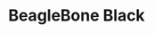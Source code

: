 ---
layout: device
title: BeagleBone Black

boardname: BeagleBone Black
releaseversion: v0.7
imagefile: syncloud-beagleboneblack-v0.7.img
boardpicture: board-beagleboneblack-case-wide.png
board-site: http://beagleboard.org/Products/BeagleBone+Black
storage-type: external USB
base-image-name: BeagleBoardUbuntu
base-image-url: http://elinux.org/BeagleBoardUbuntu
schema-picture: schema-beagleboneblack-logo.png
---